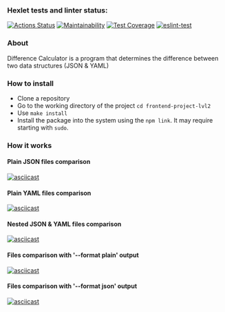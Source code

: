 ### Hexlet tests and linter status:
[![Actions Status](https://github.com/bogdan-ho/frontend-project-lvl2/workflows/hexlet-check/badge.svg)](https://github.com/bogdan-ho/frontend-project-lvl2/actions)
[![Maintainability](https://api.codeclimate.com/v1/badges/6a6a42a31b2d693da17c/maintainability)](https://codeclimate.com/github/bogdan-ho/frontend-project-lvl2/maintainability)
[![Test Coverage](https://api.codeclimate.com/v1/badges/6a6a42a31b2d693da17c/test_coverage)](https://codeclimate.com/github/bogdan-ho/frontend-project-lvl2/test_coverage)
[![eslint-test](https://github.com/bogdan-ho/frontend-project-lvl2/actions/workflows/eslint-test.yml/badge.svg?branch=main)](https://github.com/bogdan-ho/frontend-project-lvl2/actions/workflows/eslint-test.yml)

### About
Difference Calculator is a program that determines the difference between two data structures (JSON & YAML)

### How to install
- Clone a repository
- Go to the working directory of the project `cd frontend-project-lvl2`
- Use `make install`
- Install the package into the system using the `npm link`. It may require starting with `sudo`.

### How it works
#### Plain JSON files comparison
[![asciicast](https://asciinema.org/a/FPSeWpgEE4t9aVcUktwDDqupH.svg)](https://asciinema.org/a/FPSeWpgEE4t9aVcUktwDDqupH)

#### Plain YAML files comparison
[![asciicast](https://asciinema.org/a/QJ7UfUfV8cuGZPHJ6n69DZoDr.svg)](https://asciinema.org/a/QJ7UfUfV8cuGZPHJ6n69DZoDr)

#### Nested JSON & YAML files comparison
[![asciicast](https://asciinema.org/a/Le8sDO3SKAg1oLMjb1rRe5z69.svg)](https://asciinema.org/a/Le8sDO3SKAg1oLMjb1rRe5z69)

#### Files comparison with '--format plain' output
[![asciicast](https://asciinema.org/a/VSquTkgVk6Mccql1OyTkZbasv.svg)](https://asciinema.org/a/VSquTkgVk6Mccql1OyTkZbasv)

#### Files comparison with '--format json' output
[![asciicast](https://asciinema.org/a/QDJYrrL2AnCM7mwQePq9HxUsm.svg)](https://asciinema.org/a/QDJYrrL2AnCM7mwQePq9HxUsm)
